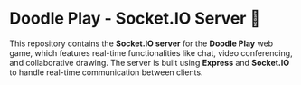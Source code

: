 # Doodle Play - Socket.IO Server 🚀

This repository contains the **Socket.IO server** for the **Doodle Play** web game, which features real-time functionalities like chat, video conferencing, and collaborative drawing. The server is built using **Express** and **Socket.IO** to handle real-time communication between clients.
